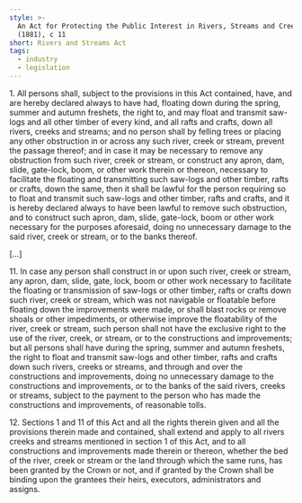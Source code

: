 ```yaml
---
style: >-
  An Act for Protecting the Public Interest in Rivers, Streams and Creeks
  (1881), c 11
short: Rivers and Streams Act
tags:
  - industry
  - legislation
---
```


1\. All persons shall, subject to the provisions in this Act contained, have, and are hereby declared always to have had, floating down during the spring, summer and autumn freshets, the right to, and may float and transmit saw-logs and all other timber of every kind, and all rafts and crafts, down all rivers, creeks and streams; and no person shall by felling trees or placing any other obstruction in or across any such river, creek or stream, prevent the passage thereof; and in case it may be necessary to remove any obstruction from such river, creek or stream, or construct any apron, dam, slide, gate-lock, boom, or other work therein or thereon, necessary to facilitate the floating and transmitting such saw-logs and other timber, rafts or crafts, down the same, then it shall be lawful for the person requiring so to float and transmit such saw-logs and other timber, rafts and crafts, and it is hereby declared always to have been lawful to remove such obstruction, and to construct such apron, dam, slide, gate-lock, boom or other work necessary for the purposes aforesaid, doing no unnecessary damage to the said river, creek or stream, or to the banks thereof.

[…]

11\. In case any person shall construct in or upon such river, creek or stream, any apron, dam, slide, gate, lock, boom or other work necessary to facilitate the floating or transmission of saw-logs or other timber, rafts or crafts down such river, creek or stream, which was not navigable or floatable before floating down the improvements were made, or shall blast rocks or remove shoals or other impediments, or otherwise improve the floatability of the river, creek or stream, such person shall not have the exclusive right to the use of the river, creek, or stream, or to the constructions and improvements; but all persons shall have during the spring, summer and autumn freshets, the right to float and transmit saw-logs and other timber, rafts and crafts down such rivers, creeks or streams, and through and over the constructions and improvements, doing no unnecessary damage to the constructions and improvements, or to the banks of the said rivers, creeks or streams, subject to the payment to the person who has made the constructions and improvements, of reasonable tolls.

12\. Sections 1 and 11 of this Act and all the rights therein given and all the provisions therein made and contained, shall extend and apply to all rivers creeks and streams mentioned in section 1 of this Act, and to all constructions and improvements made therein or thereon, whether the bed of the river, creek or stream or the land through which the same runs, has been granted by the Crown or not, and if granted by the Crown shall be binding upon the grantees their heirs, executors, administrators and assigns.
